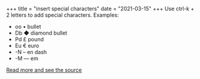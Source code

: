 +++
title = "insert special characters"
date = "2021-03-15"
+++
Use ctrl-k + 2 letters to add special characters. Examples:

- oo • bullet
- Db ◆ diamond bullet
- Pd £ pound
- Eu € euro
- -N – en dash
- -M — em

[Read more and see the source](https://vimtricks.com/p/insert-special-characters/)
